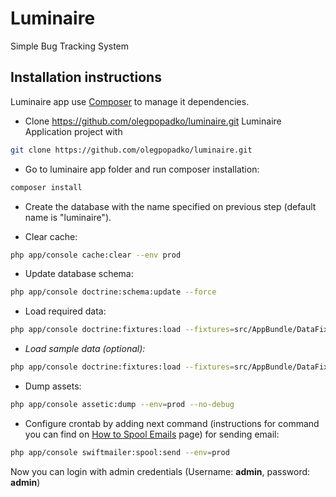 # Luminaire
Simple Bug Tracking System 


## Installation instructions

Luminaire app use [Composer][2] to manage it dependencies.

- Clone https://github.com/olegpopadko/luminaire.git Luminaire Application project with

```bash
git clone https://github.com/olegpopadko/luminaire.git
```

- Go to luminaire app folder and run composer installation:

```bash
composer install
```

- Create the database with the name specified on previous step (default name is "luminaire").

- Clear cache:

```bash  
php app/console cache:clear --env prod
```

- Update database schema:

```bash  
php app/console doctrine:schema:update --force
```

- Load required data:

```bash  
php app/console doctrine:fixtures:load --fixtures=src/AppBundle/DataFixtures/Required
```

- *Load sample data (optional):*

```bash  
php app/console doctrine:fixtures:load --fixtures=src/AppBundle/DataFixtures/Sample
```

- Dump assets:

```bash  
php app/console assetic:dump --env=prod --no-debug
```

- Configure crontab by adding next command (instructions for command you can find on [How to Spool Emails][1] page) for sending email:

```bash
php app/console swiftmailer:spool:send --env=prod
```

Now you can login with admin credentials (Username: **admin**, password: **admin**) 

[1]:  http://symfony.com/doc/current/cookbook/email/spool.html
[2]:  http://getcomposer.org/
